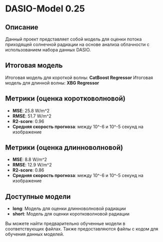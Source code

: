 # DASIO-Model 0.25

## Описание
Данный проект представляет собой модель для оценки потока приходящей солнечной радиации на основе анализа облачности с использованием набора данных DASIO.

## Итоговая модель
Итоговая модель для короткой волны: **CatBoost Regressor**
Итоговая модель для длинной волны: **XBG Regressor**
## Метрики (оценка коротковолновой)
- **MSE**: 25.8 W/m^2
- **RMSE**: 51.7 W/m^2
- **R2-score**: 0.96
- **Средняя скорость прогноза**: между 10^-6 и 10^-5 секунд на изображение

## Метрики (оценка длинноволновой)
- **MSE**: 8.8 W/m^2
- **RMSE**: 12.9 W/m^2
- **R2-score**: 0.86
- **Средняя скорость прогноза**: между 10^-6 и 10^-5 секунд на изображение

## Доступные модели
- **long**: Модель для оценки длинноволновой радиации
- **short**: Модель для оценки коротковолновой радиации

Вы можете найти предварительно обученные модели в соответствующих файлах. Также предоставляются файлы с кодом для обучения данных моделей.

